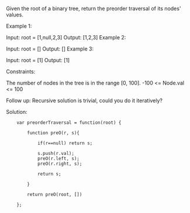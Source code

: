 Given the root of a binary tree, return the preorder traversal of its nodes' values.

 

Example 1:


Input: root = [1,null,2,3]
Output: [1,2,3]
Example 2:

Input: root = []
Output: []
Example 3:

Input: root = [1]
Output: [1]
 

Constraints:

The number of nodes in the tree is in the range [0, 100].
-100 <= Node.val <= 100
 

Follow up: Recursive solution is trivial, could you do it iteratively?



Solution: 


        var preorderTraversal = function(root) {
            
            function preO(r, s){
                
                if(r==null) return s;
                
                s.push(r.val);
                preO(r.left, s);
                preO(r.right, s);
                
                return s;
                
            }
            
            return preO(root, [])
            
        };